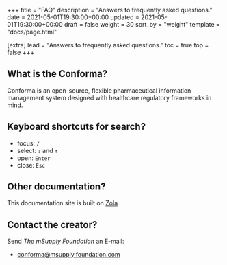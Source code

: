 +++
title = "FAQ"
description = "Answers to frequently asked questions."
date = 2021-05-01T19:30:00+00:00
updated = 2021-05-01T19:30:00+00:00
draft = false
weight = 30
sort_by = "weight"
template = "docs/page.html"

[extra]
lead = "Answers to frequently asked questions."
toc = true
top = false
+++

## What is the Conforma?

Conforma is an open-source, flexible pharmaceutical information management system designed with healthcare regulatory frameworks in mind.

## Keyboard shortcuts for search?

- focus: `/`
- select: `↓` and `↑`
- open: `Enter`
- close: `Esc`

## Other documentation?

This documentation site is built on [Zola](https://www.getzola.org/documentation/getting-started/overview/)

## Contact the creator?

Send *The mSupply Foundation* an E-mail:

- <conforma@msupply.foundation.com>
